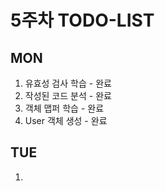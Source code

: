 # 5주차 TODO-LIST

## MON
1. 유효성 검사 학습 - 완료
2. 작성된 코드 분석 - 완료
3. 객체 맵퍼 학습 - 완료
4. User 객체 생성 - 완료

## TUE
1. 